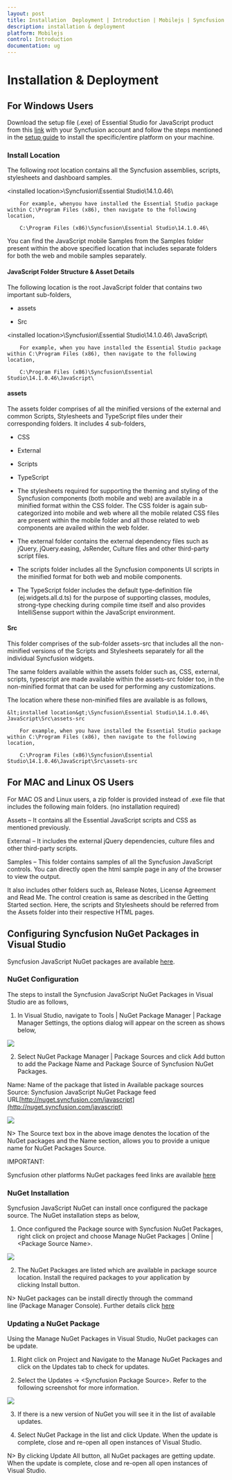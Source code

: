 ```yaml
---
layout: post
title: Installation  Deployment | Introduction | Mobilejs | Syncfusion
description: installation & deployment
platform: Mobilejs
control: Introduction
documentation: ug
---
```


# Installation & Deployment


## For Windows Users

Download the setup file (.exe) of Essential Studio for JavaScript product from this [link](http://www.syncfusion.com/downloads/javascript) with your Syncfusion account and follow the steps mentioned in the [setup guide](http://help.syncfusion.com/common) to install the specific/entire platform on your machine.


### Install Location

The following root location contains all the Syncfusion assemblies, scripts, stylesheets and dashboard samples.

&lt;installed location&gt;\Syncfusion\Essential Studio\14.1.0.46\

        For example, whenyou have installed the Essential Studio package within C:\Program Files (x86), then navigate to the following location,

        C:\Program Files (x86)\Syncfusion\Essential Studio\14.1.0.46\

You can find the JavaScript mobile Samples from the Samples folder present within the above specified location that includes separate folders for both the web and mobile samples separately.

#### JavaScript Folder Structure & Asset Details

The following location is the root JavaScript folder that contains two important sub-folders,

* assets

* Src

&lt;installed location&gt;\Syncfusion\Essential Studio\14.1.0.46\ JavaScript\ 

        For example, when you have installed the Essential Studio package within C:\Program Files (x86), then navigate to the following location, 

        C:\Program Files (x86)\Syncfusion\Essential Studio\14.1.0.46\JavaScript\



#### assets

The assets folder comprises of all the minified versions of the external and common Scripts, Stylesheets and TypeScript files under their corresponding folders. It includes 4 sub-folders,

* CSS

* External

* Scripts

* TypeScript

* The stylesheets required for supporting the theming and styling of the Syncfusion components (both mobile and web) are available in a minified format within the CSS folder. The CSS folder is again sub-categorized into mobile and web where all the mobile related CSS files are present within the mobile folder and all those related to web components are availed within the web folder.

* The external folder contains the external dependency files such as jQuery, jQuery.easing, JsRender, Culture files and other third-party script files.

* The scripts folder includes all the Syncfusion components UI scripts in the minified format for both web and mobile components.

* The TypeScript folder includes the default type-definition file (ej.widgets.all.d.ts) for the purpose of supporting classes, modules, strong-type checking during compile time itself and also provides IntelliSense support within the JavaScript environment.

#### Src

This folder comprises of the sub-folder assets-src that includes all the non-minified versions of the Scripts and Stylesheets separately for all the individual Syncfusion widgets.

The same folders available within the assets folder such as, CSS, external, scripts, typescript are made available within the assets-src folder too, in the non-minified format that can be used for performing any customizations.

The location where these non-minified files are available is as follows,

    &lt;installed location&gt;\Syncfusion\Essential Studio\14.1.0.46\ JavaScript\Src\assets-src 

        For example, when you have installed the Essential Studio package within C:\Program Files (x86), then navigate to the following location, 

        C:\Program Files (x86)\Syncfusion\Essential Studio\14.1.0.46\JavaScript\Src\assets-src




## For MAC and Linux OS Users

For MAC OS and Linux users, a zip folder is provided instead of .exe file that includes the following main folders. (no installation required)

Assets – It contains all the Essential JavaScript scripts and CSS as mentioned previously.

External – It includes the external jQuery dependencies, culture files and other third-party scripts.

Samples – This folder contains samples of all the Syncfusion JavaScript controls. You can directly open the html sample page in any of the browser to view the output.

It also includes other folders such as, Release Notes, License Agreement and Read Me. The control creation is same as described in the Getting Started section. Here, the scripts and Stylesheets should be referred from the Assets folder into their respective HTML pages.


## Configuring Syncfusion NuGet Packages in Visual Studio

Syncfusion JavaScript NuGet packages are available [here](http://nuget.syncfusion.com/package/javascript).

### NuGet Configuration

The steps to install the Syncfusion JavaScript NuGet Packages in Visual Studio are as follows,

1. In Visual Studio, navigate to Tools | NuGet Package Manager | Package Manager Settings, the options dialog will appear on the screen as shows below,

![](Installation--Deployment_images/NuGetConfig1.jpeg)

2. Select NuGet Package Manager | Package Sources and click Add button to add the Package Name and Package Source of Syncfusion NuGet Packages.

Name: Name of the package that listed in Available package sources
Source: Syncfusion JavaScript NuGet Package feed URL[http://nuget.syncfusion.com/javascript](http://nuget.syncfusion.com/javascript)

![](Installation--Deployment_images/NuGetConfig2.jpeg)



N> The Source text box in the above image denotes the location of the NuGet packages and the Name section, allows you to provide a unique name for NuGet Packages Source.

IMPORTANT:

Syncfusion other platforms NuGet packages feed links are available [here](http://nuget.syncfusion.com/)

### NuGet Installation

Syncfusion JavaScript NuGet can install once configured the package source. The NuGet installation steps as below,

1. Once configured the Package source with Syncfusion NuGet Packages, right click on project and choose Manage NuGet Packages | Online | &lt;Package Source Name&gt;.

![](Installation--Deployment_images/NuGetConfig3.jpeg)

2. The NuGet Packages are listed which are available in package source location. Install the required packages to your application by clicking Install button.


N> NuGet packages can be install directly through the command line (Package Manager Console). Further details click [here](http://help.syncfusion.com/extension/syncfusion-nuget-packages/nuget-install-and-configuration)

### Updating a NuGet Package

Using the Manage NuGet Packages in Visual Studio, NuGet packages can be update.

1. Right click on Project and Navigate to the Manage NuGet Packages and click on the Updates tab to check for updates.

2. Select the Updates -> &lt;Syncfusion Package Source&gt;. Refer to the following screenshot for more information.

![](Installation--Deployment_images/NuGetConfig4.jpeg)

3. If there is a new version of NuGet you will see it in the list of available updates.

4. Select NuGet Package in the list and click Update. When the update is complete, close and re-open all open instances of Visual Studio.



N> By clicking Update All button, all NuGet packages are getting update. When the update is complete, close and re-open all open instances of Visual Studio.



